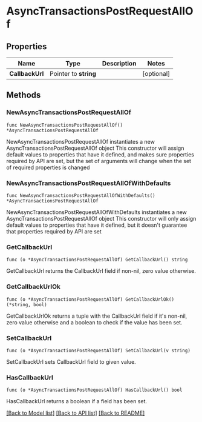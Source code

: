 # AsyncTransactionsPostRequestAllOf

## Properties

Name | Type | Description | Notes
------------ | ------------- | ------------- | -------------
**CallbackUrl** | Pointer to **string** |  | [optional] 

## Methods

### NewAsyncTransactionsPostRequestAllOf

`func NewAsyncTransactionsPostRequestAllOf() *AsyncTransactionsPostRequestAllOf`

NewAsyncTransactionsPostRequestAllOf instantiates a new AsyncTransactionsPostRequestAllOf object
This constructor will assign default values to properties that have it defined,
and makes sure properties required by API are set, but the set of arguments
will change when the set of required properties is changed

### NewAsyncTransactionsPostRequestAllOfWithDefaults

`func NewAsyncTransactionsPostRequestAllOfWithDefaults() *AsyncTransactionsPostRequestAllOf`

NewAsyncTransactionsPostRequestAllOfWithDefaults instantiates a new AsyncTransactionsPostRequestAllOf object
This constructor will only assign default values to properties that have it defined,
but it doesn't guarantee that properties required by API are set

### GetCallbackUrl

`func (o *AsyncTransactionsPostRequestAllOf) GetCallbackUrl() string`

GetCallbackUrl returns the CallbackUrl field if non-nil, zero value otherwise.

### GetCallbackUrlOk

`func (o *AsyncTransactionsPostRequestAllOf) GetCallbackUrlOk() (*string, bool)`

GetCallbackUrlOk returns a tuple with the CallbackUrl field if it's non-nil, zero value otherwise
and a boolean to check if the value has been set.

### SetCallbackUrl

`func (o *AsyncTransactionsPostRequestAllOf) SetCallbackUrl(v string)`

SetCallbackUrl sets CallbackUrl field to given value.

### HasCallbackUrl

`func (o *AsyncTransactionsPostRequestAllOf) HasCallbackUrl() bool`

HasCallbackUrl returns a boolean if a field has been set.


[[Back to Model list]](../README.md#documentation-for-models) [[Back to API list]](../README.md#documentation-for-api-endpoints) [[Back to README]](../README.md)


